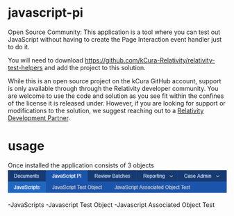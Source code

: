 # javascript-pi
Open Source Community: This application is a tool where you can test out JavaScript without having to create the Page Interaction event handler just to do it.

You will need to download https://github.com/kCura-Relativity/relativity-test-helpers and add the project to this solution.

While this is an open source project on the kCura GitHub account, support is only available through through the Relativity developer community. You are welcome to use the code and solution as you see fit within the confines of the license it is released under. However, if you are looking for support or modifications to the solution, we suggest reaching out to a [Relativity Development Partner](https://www.kcura.com/relativity/ediscovery-resources/ecosystem).

# usage
Once installed the application consists of 3 objects
![3objects](https://github.com/kCura-Relativity/javascript-pi/blob/master/documentation/images/3objects.png)

  -JavaScripts
  -Javascript Test Object
  -Javascript Associated Object Test
  
